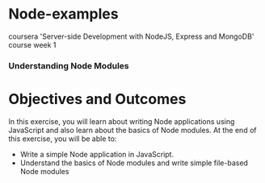 # Node-examples
coursera 'Server-side Development with NodeJS, Express and MongoDB' course week 1

### Understanding Node Modules
# Objectives and Outcomes

In this exercise, you will learn about writing Node applications using JavaScript and also learn about the basics of Node modules. At the end of this exercise, you will be able to:

   * Write a simple Node application in JavaScript.
   * Understand the basics of Node modules and write simple file-based Node modules
